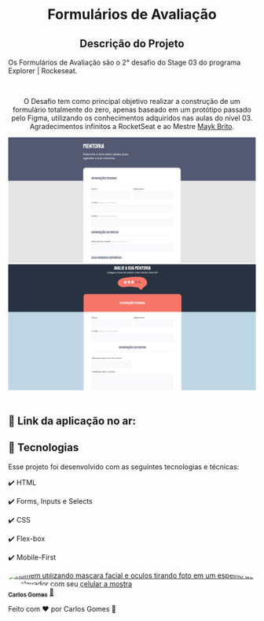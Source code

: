 <h1 align="center">
  Formulários de Avaliação
</h1>

<h2 align="center" >Descrição do Projeto</h2>
<p align="center">

Os Formulários de Avaliação são o 2° desafio do Stage 03 do programa Explorer | Rockeseat.

</p>
</br>

<div align="center">
   <p>
    O Desafio tem como principal objetivo realizar a construção de um formulário totalmente do zero, apenas baseado em um protótipo passado pelo Figma, utilizando os conhecimentos adquiridos nas aulas do nível   03. 
    Agradecimentos infinitos a RocketSeat e ao Mestre <a href="https://github.com/maykbrito">Mayk Brito</a>.</p>
  </p>
</div>
   
   <div align="center">
      <img src="./formmentoria.png" alt="print do resultado do formulário de mentoria"/>
  </div>

  <div align="center">
    <img src="./formavaliacao.png" alt="print do resultado do formulário de avaliação"/>
  </div>
  
  </br>
  
## 🔗 Link da aplicação no ar: 
  
## :rocket: Tecnologias

Esse projeto foi desenvolvido com as seguintes tecnologias e técnicas:

✔️ HTML

✔️ Forms, Inputs e Selects

✔️ CSS

✔️ Flex-box

✔️ Mobile-First

<a href="https://github.com/Dev-Shinsei">
 <img style="border-radius: 50%;" src="https://avatars.githubusercontent.com/u/61604214?v=4" width="100px;" alt="homem utilizando mascara facial e oculos tirando foto em um espelho de um elevador com seu celular a mostra"/>
 <br />
 <sub><b>Carlos Gomes</b></sub></a> <a href="https://github.com/Dev-Shinsei" title="Github">🚀</a>

Feito com ❤️ por Carlos Gomes 👋
